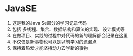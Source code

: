 # JavaSE
1. 这是我的Java Se部分的学习记录代码
2. 包括 多线程、集合、数据结构和算法的实现、设计模式等
3. 在做项目、实践的过程中对代码的新的理解都会记录在这里
4. 不仅仅是新事物也可以是以前学习的遗漏点
5. 保持着热爱才能坚持动力去学新的事物
